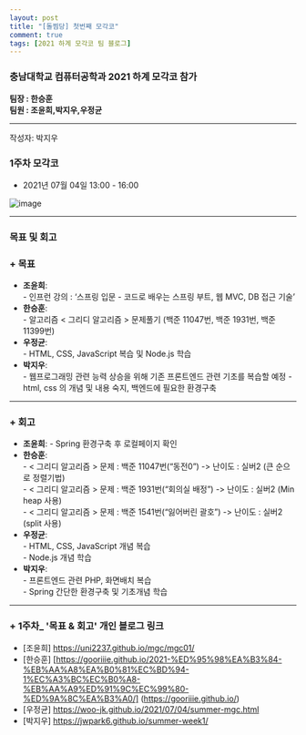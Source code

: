 ```yaml
---
layout: post
title: "[돌찜당] 첫번째 모각코"
comment: true
tags: [2021 하계 모각코 팀 블로그]
---
```


### 충남대학교 컴퓨터공학과 2021 하계 모각코 참가

**팀장 : 한승훈**  
**팀원 : 조윤희,박지우,우정균**  

---

작성자: 박지우
### 1주차 모각코
+ 2021년 07월 04일 13:00 - 16:00  


![image](https://user-images.githubusercontent.com/67006945/124373532-f0207f00-dccd-11eb-8348-27ecb5af5867.png)  

---  

### 목표 및 회고  
### + 목표  
  - **조윤희**:   
        - 인프런 강의 : ‘스프링 입문 - 코드로 배우는 스프링 부트, 웹 MVC, DB 접근 기술’
  - **한승훈**:   
        - 알고리즘 < 그리디 알고리즘 > 문제풀기 (백준 11047번, 백준 1931번, 백준 11399번)   
  - **우정균**:   
        - HTML, CSS, JavaScript 복습 및 Node.js 학습    
  - **박지우**:   
        - 웹프로그래밍 관련 능력 상승을 위해 기존 프론트엔드 관련 기초를 복습할 예정
        - html, css 의 개념 및 내용 숙지, 백엔드에 필요한 환경구축   

---  


### + 회고  
  - **조윤희**:
        - Spring 환경구축 후 로컬페이지 확인             
  - **한승훈**:   
        - < 그리디 알고리즘 > 문제 : 백준 11047번(“동전0”) -> 난이도 : 실버2 (큰 순으로 정렬기법)  
        - < 그리디 알고리즘 > 문제 : 백준 1931번(“회의실 배정”) -> 난이도 : 실버2 (Min heap 사용)  
        - < 그리디 알고리즘 > 문제 : 백준 1541번(“잃어버린 괄호”) -> 난이도 : 실버2 (split 사용)  
  - **우정균**:   
        - HTML, CSS, JavaScript 개념 복습  
        - Node.js 개념 학습  
  - **박지우**:    
        - 프론트엔드 관련 PHP, 화면배치 복습  
        - Spring 간단한 환경구축 및 기초개념 학습  

---  

### + 1주차_ '목표 & 회고' 개인 블로그 링크
  - [조윤희] https://uni2237.github.io/mgc/mgc01/  
  - [한승훈] [https://gooriiie.github.io/2021-%ED%95%98%EA%B3%84-%EB%AA%A8%EA%B0%81%EC%BD%94-1%EC%A3%BC%EC%B0%A8-%EB%AA%A9%ED%91%9C%EC%99%80-%ED%9A%8C%EA%B3%A0/] (https://gooriiie.github.io/)  
  - [우정균] https://woo-jk.github.io/2021/07/04/summer-mgc.html  
  - [박지우] https://jwpark6.github.io/summer-week1/  